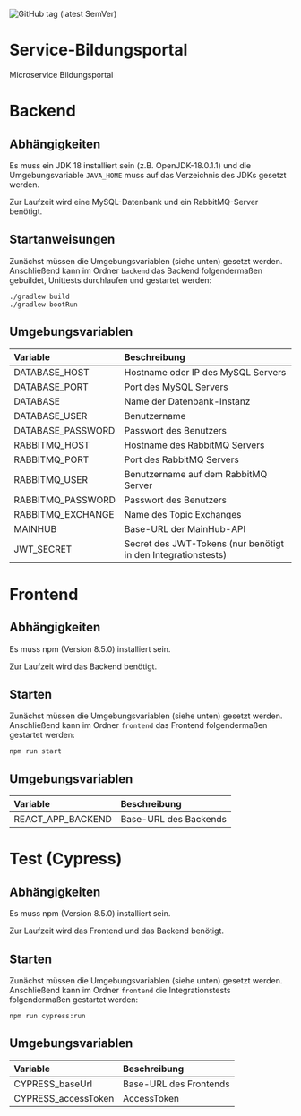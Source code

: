 ![GitHub tag (latest SemVer)](https://shields.herrvergesslich.de/github/v/tag/smartcity-2022/service-bildungsportal?label=Version)

# Service-Bildungsportal
Microservice Bildungsportal

# Backend

## Abhängigkeiten

Es muss ein JDK 18 installiert sein (z.B. OpenJDK-18.0.1.1) und die Umgebungsvariable `JAVA_HOME` muss auf das Verzeichnis des JDKs gesetzt werden.

Zur Laufzeit wird eine MySQL-Datenbank und ein RabbitMQ-Server benötigt.

## Startanweisungen

Zunächst müssen die Umgebungsvariablen (siehe unten) gesetzt werden. 
Anschließend kann im Ordner `backend` das Backend folgendermaßen gebuildet, Unittests durchlaufen und gestartet werden:
```
./gradlew build
./gradlew bootRun
```

## Umgebungsvariablen

| Variable           | Beschreibung                                                  |
|:-------------------|:--------------------------------------------------------------|
| DATABASE\_HOST     | Hostname oder IP des MySQL Servers                            |
| DATABASE\_PORT     | Port des MySQL Servers                                        |
| DATABASE           | Name der Datenbank-Instanz                                    |
| DATABASE\_USER     | Benutzername                                                  |
| DATABASE\_PASSWORD | Passwort des Benutzers                                        |
| RABBITMQ\_HOST     | Hostname des RabbitMQ Servers                                 |
| RABBITMQ\_PORT     | Port des RabbitMQ Servers                                     |
| RABBITMQ\_USER     | Benutzername auf dem RabbitMQ Server                          |
| RABBITMQ\_PASSWORD | Passwort des Benutzers                                        |
| RABBITMQ\_EXCHANGE | Name des Topic Exchanges                                      |
| MAINHUB            | Base-URL der MainHub-API                                      |
| JWT_SECRET         | Secret des JWT-Tokens (nur benötigt in den Integrationstests) |

# Frontend

## Abhängigkeiten

Es muss npm (Version 8.5.0) installiert sein.

Zur Laufzeit wird das Backend benötigt.

## Starten

Zunächst müssen die Umgebungsvariablen (siehe unten) gesetzt werden. 
Anschließend kann im Ordner `frontend` das Frontend folgendermaßen gestartet werden:
```
npm run start
```

## Umgebungsvariablen

| Variable            | Beschreibung             |
|:--------------------|:-------------------------|
| REACT\_APP\_BACKEND | Base-URL des Backends    |

# Test (Cypress)

## Abhängigkeiten

Es muss npm (Version 8.5.0) installiert sein.

Zur Laufzeit wird das Frontend und das Backend benötigt.

## Starten

Zunächst müssen die Umgebungsvariablen (siehe unten) gesetzt werden. 
Anschließend kann im Ordner `frontend` die Integrationstests folgendermaßen gestartet werden:
```
npm run cypress:run
```

## Umgebungsvariablen

| Variable             | Beschreibung           |
|:---------------------|:-----------------------|
| CYPRESS\_baseUrl     | Base-URL des Frontends |
| CYPRESS\_accessToken | AccessToken            |
